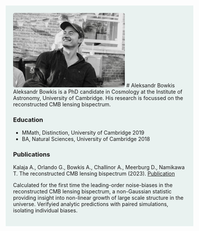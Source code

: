 <div style="background-color: #e9f2f0; padding: 20px; max-width: 800px; margin: 0 auto; font-family: -apple-system, BlinkMacSystemFont, 'Segoe UI', Helvetica, Arial, sans-serif;">
<img src="assets/Headshot.jpg" alt="Alt text for the image" width="300" style="border-radius: 5px;">
# Aleksandr Bowkis
Aleksandr Bowkis is a PhD candidate in Cosmology at the Institute of Astronomy, University of Cambridge. His research is focussed on the reconstructed CMB lensing bispectrum.

### Education
- MMath, Distinction, University of Cambridge 2019
- BA, Natural Sciences, University of Cambridge 2018

### Publications

Kalaja A., Orlando G., Bowkis A., Challinor A., Meerburg D., Namikawa T. The reconstructed CMB lensing bispectrum (2023). [Publication](https://inspirehep.net/literature/2173138)

Calculated for the first time the leading-order noise-biases in the reconstructed CMB lensing bispectrum, a non-Gaussian statistic providing insight into non-linear growth of large scale structure in the universe. Verifyied analytic predictions with paired simulations, isolating individual biases.


